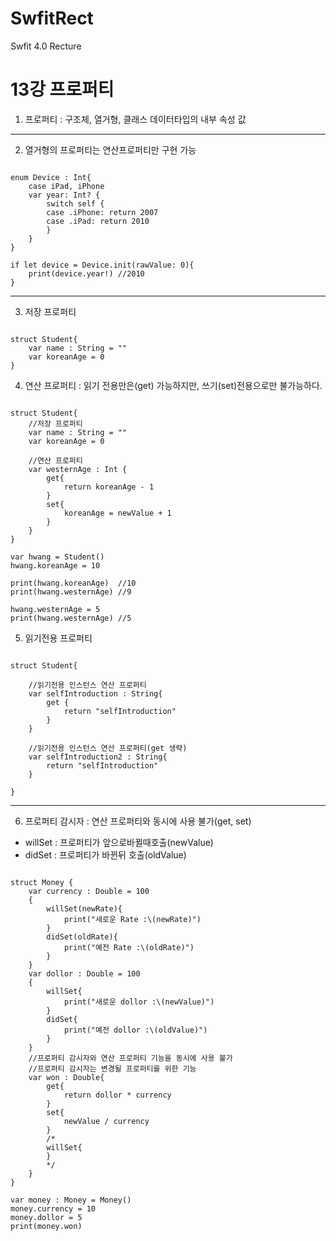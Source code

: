# SwfitRect
Swfit 4.0 Recture

13강 프로퍼티
===========
1. 프로퍼티 : 구조체, 열거형, 클래스 데이터타입의 내부 속성 값
* * *
2. 열거형의 프로퍼티는 연산프로퍼티만 구현 가능
<pre><code>
enum Device : Int{
    case iPad, iPhone
    var year: Int? {
        switch self {
        case .iPhone: return 2007
        case .iPad: return 2010
        }
    }
}

if let device = Device.init(rawValue: 0){
    print(device.year!) //2010
}
</pre></code>
* * *
3. 저장 프로퍼티
<pre><code>
struct Student{
    var name : String = ""
    var koreanAge = 0
}
</pre></code>
4. 연산 프로퍼티 : 읽기 전용만은(get) 가능하지만, 쓰기(set)전용으로만 불가능하다.
<pre><code>
struct Student{
    //저장 프로퍼티
    var name : String = ""
    var koreanAge = 0
    
    //연산 프로퍼티
    var westernAge : Int {
        get{
            return koreanAge - 1
        }
        set{
            koreanAge = newValue + 1
        }
    }
}

var hwang = Student()
hwang.koreanAge = 10

print(hwang.koreanAge)  //10
print(hwang.westernAge) //9

hwang.westernAge = 5
print(hwang.westernAge) //5
</pre></code>
5. 읽기전용 프로퍼티
<pre><code>
struct Student{
    
    //읽기전용 인스턴스 연산 프로퍼티
    var selfIntroduction : String{
        get {
            return "selfIntroduction"
        }
    }
    
    //읽기전용 인스턴스 연산 프로퍼티(get 생략)
    var selfIntroduction2 : String{
        return "selfIntroduction"
    }
    
}
</pre></code>
* * *
6. 프로퍼티 감시자 : 연산 프로퍼티와 동시에 사용 불가(get, set)
* willSet : 프로퍼티가 앞으로바뀔때호출(newValue)
* didSet : 프로퍼티가 바뀐뒤 호출(oldValue)
<pre><code>
struct Money {
    var currency : Double = 100
    {
        willSet(newRate){
            print("새로운 Rate :\(newRate)")
        }
        didSet(oldRate){
            print("예전 Rate :\(oldRate)")
        }
    }
    var dollor : Double = 100
    {
        willSet{
            print("새로운 dollor :\(newValue)")
        }
        didSet{
            print("예전 dollor :\(oldValue)")
        }
    }
    //프로퍼티 감시자와 연산 프로퍼티 기능을 동시에 사용 불가
    //프로퍼티 감시자는 변경될 프로퍼티를 위한 기능
    var won : Double{
        get{
            return dollor * currency
        }
        set{
            newValue / currency
        }
        /*
        willSet{
        }
        */
    }
}

var money : Money = Money()
money.currency = 10
money.dollor = 5
print(money.won)
</pre></code>

